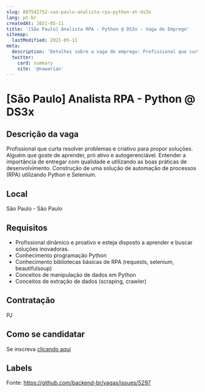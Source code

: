 ```yaml
---
slug: 887542752-sao-paulo-analista-rpa-python-at-ds3x
lang: pt-br
createdAt: 2021-05-11
title: '[São Paulo] Analista RPA - Python @ DS3x - Vaga de Emprego'
sitemap:
  lastModified: 2021-05-11
meta:
  description: 'Detalhes sobre a vaga de emprego: Profissional que curta resolver problemas e criativo para propor soluções. Alguém que goste de aprender, pró ativo e autogerenciável. Entender a importância de entregar com qualidade e utilizando as boas práticas de desenvolvimento. Construção de uma solução de automação de processos (RPA) utilizando Python e Selenium.'
  twitter:
    card: summary
    site: '@nawarian'
---
```


# [São Paulo] Analista RPA - Python @ DS3x

## Descrição da vaga

Profissional que curta resolver problemas e criativo para propor soluções.
Alguém que goste de aprender, pró ativo e autogerenciável.
Entender a importância de entregar com qualidade e utilizando as boas práticas de desenvolvimento.
Construção de uma solução de automação de processos (RPA) utilizando Python e Selenium.

## Local

São Paulo - São Paulo

## Requisitos

- Profissional dinâmico e proativo e esteja disposto a aprender e buscar soluções inovadoras.
- Conhecimento programação Python
- Conhecimento bibliotecas básicas de RPA (requests, selenium, beautifulsoup)
- Conceitos de manipulação de dados em Python
- Conceitos de extração de dados (scraping, crawler)

## Contratação

PJ

## Como se candidatar

Se inscreva [clicando aqui](https://www.pyjobs.com.br/job/2558)

## Labels



Fonte: https://github.com/backend-br/vagas/issues/5297